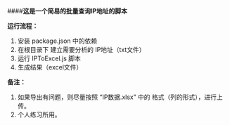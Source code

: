 ####**这是一个简易的批量查询IP地址的脚本**

**运行流程：**
1. 安装 package.json 中的依赖
2. 在根目录下 建立需要分析的 IP地址（txt文件）
3. 运行 IPToExcel.js 脚本
4. 生成结果（excel文件）

**备注：**
1. 如果导出有问题，则尽量按照 “IP数据.xlsx” 中的 格式（列的形式），进行上传。
2. 个人练习所用。